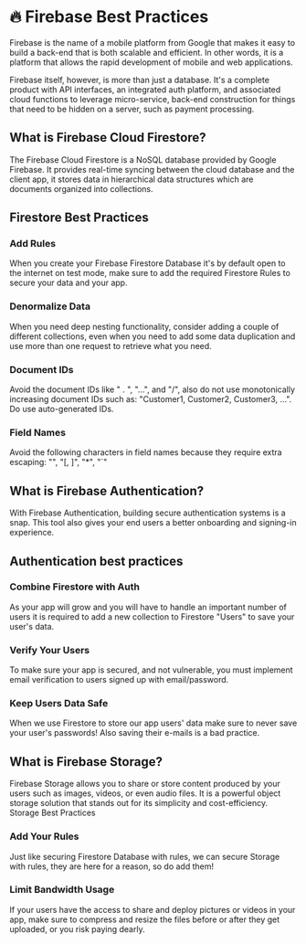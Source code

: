 # 🔥 Firebase Best Practices

Firebase is the name of a mobile platform from Google that makes it easy to
build a back-end that is both scalable and efficient. In other words, it is a
platform that allows the rapid development of mobile and web applications.

Firebase itself, however, is more than just a database. It's a complete product
with API interfaces, an integrated auth platform, and associated cloud functions
to leverage micro-service, back-end construction for things that need to be
hidden on a server, such as payment processing.

## What is Firebase Cloud Firestore?

The Firebase Cloud Firestore is a NoSQL database provided by Google Firebase. It
provides real-time syncing between the cloud database and the client app, it
stores data in hierarchical data structures which are documents organized into
collections.

## Firestore Best Practices

### Add Rules

When you create your Firebase Firestore Database it's by default open to the
internet on test mode, make sure to add the required Firestore Rules to secure
your data and your app.

### Denormalize Data

When you need deep nesting functionality, consider adding a couple of different
collections, even when you need to add some data duplication and use more than
one request to retrieve what you need.

### Document IDs

Avoid the document IDs like " . ", "...", and "/", also do not use monotonically
increasing document IDs such as: "Customer1, Customer2, Customer3, ...". Do use
auto-generated IDs.

### Field Names

Avoid the following characters in field names because they require extra
escaping: "", "[, ]", "\*", "`"

## What is Firebase Authentication?

With Firebase Authentication, building secure authentication systems is a snap.
This tool also gives your end users a better onboarding and signing-in
experience.

## Authentication best practices

### Combine Firestore with Auth

As your app will grow and you will have to handle an important number of users
it is required to add a new collection to Firestore "Users" to save your user's
data.

### Verify Your Users

To make sure your app is secured, and not vulnerable, you must implement email
verification to users signed up with email/password.

### Keep Users Data Safe

When we use Firestore to store our app users' data make sure to never save your
user's passwords! Also saving their e-mails is a bad practice.

## What is Firebase Storage?

Firebase Storage allows you to share or store content produced by your users
such as images, videos, or even audio files. It is a powerful object storage
solution that stands out for its simplicity and cost-efficiency. Storage Best
Practices

### Add Your Rules

Just like securing Firestore Database with rules, we can secure Storage with
rules, they are here for a reason, so do add them!

### Limit Bandwidth Usage

If your users have the access to share and deploy pictures or videos in your
app, make sure to compress and resize the files before or after they get
uploaded, or you risk paying dearly.
